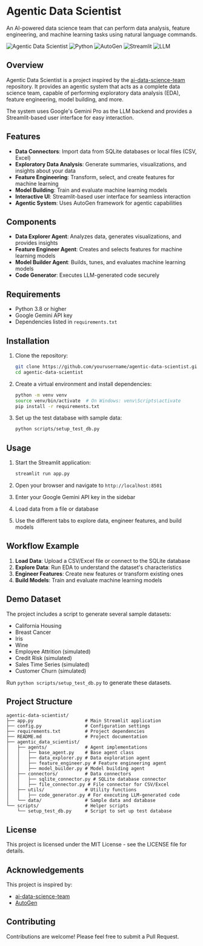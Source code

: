 # Agentic Data Scientist

An AI-powered data science team that can perform data analysis, feature engineering, and machine learning tasks using natural language commands.

![Agentic Data Scientist](https://img.shields.io/badge/Agentic-Data%20Scientist-blue)
![Python](https://img.shields.io/badge/Python-3.8%2B-blue)
![AutoGen](https://img.shields.io/badge/AutoGen-Powered-green)
![Streamlit](https://img.shields.io/badge/Streamlit-UI-red)
![LLM](https://img.shields.io/badge/LLM-Google%20Gemini-orange)

## Overview

Agentic Data Scientist is a project inspired by the [ai-data-science-team](https://github.com/business-science/ai-data-science-team) repository. It provides an agentic system that acts as a complete data science team, capable of performing exploratory data analysis (EDA), feature engineering, model building, and more.

The system uses Google's Gemini Pro as the LLM backend and provides a Streamlit-based user interface for easy interaction.

## Features

- **Data Connectors**: Import data from SQLite databases or local files (CSV, Excel)
- **Exploratory Data Analysis**: Generate summaries, visualizations, and insights about your data
- **Feature Engineering**: Transform, select, and create features for machine learning
- **Model Building**: Train and evaluate machine learning models
- **Interactive UI**: Streamlit-based user interface for seamless interaction
- **Agentic System**: Uses AutoGen framework for agentic capabilities

## Components

- **Data Explorer Agent**: Analyzes data, generates visualizations, and provides insights
- **Feature Engineer Agent**: Creates and selects features for machine learning models
- **Model Builder Agent**: Builds, tunes, and evaluates machine learning models
- **Code Generator**: Executes LLM-generated code securely

## Requirements

- Python 3.8 or higher
- Google Gemini API key
- Dependencies listed in `requirements.txt`

## Installation

1. Clone the repository:
   ```bash
   git clone https://github.com/yourusername/agentic-data-scientist.git
   cd agentic-data-scientist
   ```

2. Create a virtual environment and install dependencies:
   ```bash
   python -m venv venv
   source venv/bin/activate  # On Windows: venv\Scripts\activate
   pip install -r requirements.txt
   ```

3. Set up the test database with sample data:
   ```bash
   python scripts/setup_test_db.py
   ```

## Usage

1. Start the Streamlit application:
   ```bash
   streamlit run app.py
   ```

2. Open your browser and navigate to `http://localhost:8501`

3. Enter your Google Gemini API key in the sidebar

4. Load data from a file or database

5. Use the different tabs to explore data, engineer features, and build models

## Workflow Example

1. **Load Data**: Upload a CSV/Excel file or connect to the SQLite database
2. **Explore Data**: Run EDA to understand the dataset's characteristics
3. **Engineer Features**: Create new features or transform existing ones
4. **Build Models**: Train and evaluate machine learning models

## Demo Dataset

The project includes a script to generate several sample datasets:

- California Housing
- Breast Cancer
- Iris
- Wine
- Employee Attrition (simulated)
- Credit Risk (simulated)
- Sales Time Series (simulated)
- Customer Churn (simulated)

Run `python scripts/setup_test_db.py` to generate these datasets.

## Project Structure

```
agentic-data-scientist/
├── app.py                   # Main Streamlit application
├── config.py                # Configuration settings
├── requirements.txt         # Project dependencies
├── README.md                # Project documentation
├── agentic_data_scientist/
│   ├── agents/              # Agent implementations
│   │   ├── base_agent.py    # Base agent class
│   │   ├── data_explorer.py # Data exploration agent
│   │   ├── feature_engineer.py # Feature engineering agent
│   │   ├── model_builder.py # Model building agent
│   ├── connectors/          # Data connectors
│   │   ├── sqlite_connector.py # SQLite database connector
│   │   ├── file_connector.py # File connector for CSV/Excel
│   ├── utils/               # Utility functions
│   │   ├── code_generator.py # For executing LLM-generated code
│   └── data/                # Sample data and database
└── scripts/                 # Helper scripts
    └── setup_test_db.py     # Script to set up test database
```

## License

This project is licensed under the MIT License - see the LICENSE file for details.

## Acknowledgements

This project is inspired by:
- [ai-data-science-team](https://github.com/business-science/ai-data-science-team)
- [AutoGen](https://github.com/microsoft/autogen)

## Contributing

Contributions are welcome! Please feel free to submit a Pull Request. 